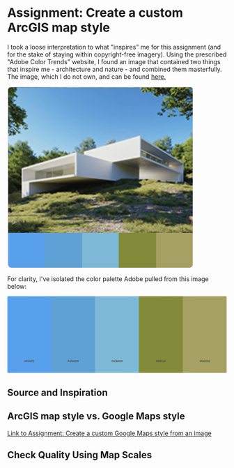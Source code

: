 # Assignment: Create a custom ArcGIS map style

I took a loose interpretation to what "inspires" me for this assignment (and for the stake of staying within copyright-free imagery). Using the prescribed "Adobe Color Trends" website, I found an image that contained two things that inspire me - architecture and nature - and combined them masterfully. The image, which I do not own, and can be found [here.](https://www.behance.net/gallery/90619697/House-in-Rio-de-Janeiro?tracking_source=curated_galleries_list)

![Image of House in Nature](assignment2inspiration.png)

For clarity, I've isolated the color palette Adobe pulled from this image below:

![House Color Palette](assignment2palette.png)



## Source and Inspiration

## ArcGIS map style vs. Google Maps style

[Link to Assignment: Create a custom Google Maps style from an image](/assignmentgooglemapsstyle.md)

## Check Quality Using Map Scales
